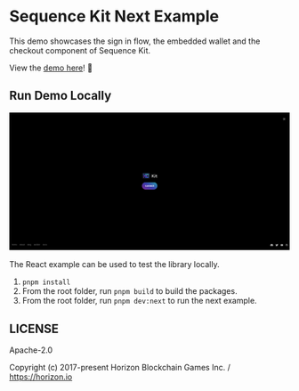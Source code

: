 # Sequence Kit Next Example

This demo showcases the sign in flow, the embedded wallet and the checkout component of Sequence Kit.

View the [demo here](https://0xsequence.github.io/web-sdk)! 👀

## Run Demo Locally

<div align="center">
  <img src="../../public/docs/kit-demo.png">
</div>

The React example can be used to test the library locally.

1. `pnpm install`
2. From the root folder, run `pnpm build` to build the packages.
3. From the root folder, run `pnpm dev:next` to run the next example.

## LICENSE

Apache-2.0

Copyright (c) 2017-present Horizon Blockchain Games Inc. / https://horizon.io
